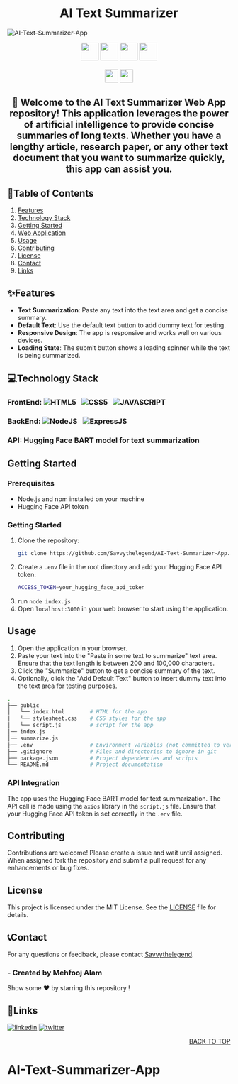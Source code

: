 <h1 align="center">AI Text Summarizer</h1>

![AI-Text-Summarizer-App](https://socialify.git.ci/Savvythelegend/AI-Text-Summarizer-App/image?name=1&owner=1&theme=Dark)

<div align="center">

<img src="https://forthebadge.com/images/badges/built-with-love.svg" height=40px/> <img src="https://api.visitorbadge.io/api/visitors?path=https%3A%2F%2Fgithub.com%2FSavvythelegend%2FAI-Text-Summarizer-App
&label=visitors&countColor=%2337d67a&style=for-the-badge&labelStyle=upper" height=40px /> <img src="https://img.shields.io/github/last-commit/Savvythelegend/AI-Text-Summarizer-App?style=for-the-badge" height=40px />
<img src="https://img.shields.io/github/repo-size/Savvythelegend/AI-Text-Summarizer-App?style=for-the-badge" height=40px> <br/> <br/>
<img src="https://img.shields.io/badge/vercel-%23000000.svg?style=for-the-badge&logo=vercel&logoColor=white" height=30px /> <img src="https://vercelbadge.vercel.app/api/Savvythelegend/AI-Text-Summarizer-App?style=for-the-badge" height=30px />

</div>

<div align="center">
<h2>🎉 Welcome to the AI Text Summarizer Web App repository! This application leverages the power of artificial intelligence to provide concise summaries of long texts. Whether you have a lengthy article, research paper, or any other text document that you want to summarize quickly, this app can assist you.</h2>
</div>

## 📍Table of Contents
1. [Features](#Features)
2. [Technology Stack](#Technology-Stack)
3. [Getting Started](#Getting-Started)
4. [Web Application](#Web-Application)
5. [Usage](#Usage)
6. [Contributing](#Contributing)
7. [License](#License)
8. [Contact](#Contact)
9. [Links](#Links)

## ✨Features

- **Text Summarization**: Paste any text into the text area and get a concise summary.
- **Default Text**: Use the default text button to add dummy text for testing.
- **Responsive Design**: The app is responsive and works well on various devices.
- **Loading State**: The submit button shows a loading spinner while the text is being summarized.

## 💻Technology Stack

### **FrontEnd:** ![HTML5](https://img.shields.io/badge/HTML5-E34F26?style=for-the-badge&logo=html5&logoColor=white) &nbsp; ![CSS5](https://img.shields.io/badge/CSS3-1572B6?style=for-the-badge&logo=css3&logoColor=white) &nbsp; ![JAVASCRIPT](https://img.shields.io/badge/JavaScript-F7DF1E?style=for-the-badge&logo=javascript&logoColor=black)

### **BackEnd:** ![NodeJS](https://img.shields.io/badge/Node.js-43853D?style=for-the-badge&logo=node.js&logoColor=white) &nbsp; ![ExpressJS](https://img.shields.io/badge/Express.js-404D59?style=for-the-badge)

### **API:** Hugging Face BART model for text summarization


## Getting Started

### Prerequisites

- Node.js and npm installed on your machine
- Hugging Face API token

### Getting Started

1. Clone the repository:
   ```bash
   git clone https://github.com/Savvythelegend/AI-Text-Summarizer-App.git
   ```
2. Create a `.env` file in the root directory and add your Hugging Face API token:
   ```bash
   ACCESS_TOKEN=your_hugging_face_api_token
   ```
3. run `node index.js`
4. Open `localhost:3000` in your web browser to start using the application.

## Usage

1. Open the application in your browser.
2. Paste your text into the "Paste in some text to summarize" text area. Ensure that the text length is between 200 and 100,000 characters.
3. Click the "Summarize" button to get a concise summary of the text.
4. Optionally, click the "Add Default Text" button to insert dummy text into the text area for testing purposes.
   
```bash
.
├── public
│   └── index.html        # HTML for the app
│   └── stylesheet.css    # CSS styles for the app
│   └── script.js         # script for the app
│── index.js         
│── summarize.js         
├── .env                  # Environment variables (not committed to version control)
├── .gitignore            # Files and directories to ignore in git
├── package.json          # Project dependencies and scripts
└── README.md             # Project documentation
```

### **API Integration**
The app uses the Hugging Face BART model for text summarization. The API call is made using the `axios` library in the `script.js` file. Ensure that your Hugging Face API token is set correctly in the `.env` file.


## Contributing

Contributions are welcome! Please create a issue and wait until assigned. When assigned fork the repository and submit a pull request for any enhancements or bug fixes.

## License

This project is licensed under the MIT License. See the [LICENSE](LICENSE) file for details.


## 📞Contact

For any questions or feedback, please contact [Savvythelegend](https://github.com/Savvythelegend).

### - Created by **Mehfooj Alam** 
Show some ❤️ by starring this repository !


## 🔗Links
[![linkedin](https://img.shields.io/badge/linkedin-0A66C2?style=for-the-badge&logo=linkedin&logoColor=white)](https://www.linkedin.com/in/mehfooj-alam-b6aa0b243/)
[![twitter](https://img.shields.io/badge/twitter-1DA1F2?style=for-the-badge&logo=twitter&logoColor=white)](https://twitter.com/Mehfooj194108) <p align="right"><a href="#top">BACK TO TOP</a></p>
# AI-Text-Summarizer-App
